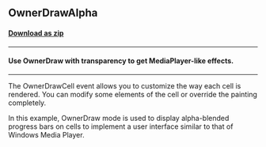 ## OwnerDrawAlpha
#### [Download as zip](https://grapecity.github.io/DownGit/#/home?url=https://github.com/GrapeCity/ComponentOne-WinForms-Samples/tree/master/NetFramework\FlexGrid\CS\OwnerDrawAlpha)
____
#### Use OwnerDraw with transparency to get MediaPlayer-like effects.
____
The OwnerDrawCell event allows you to customize the way each cell is rendered. You can modify some elements of the cell or override the painting completely. 

In this example, OwnerDraw mode is used to display alpha-blended progress bars on cells to implement a user interface similar to that of Windows Media Player. 